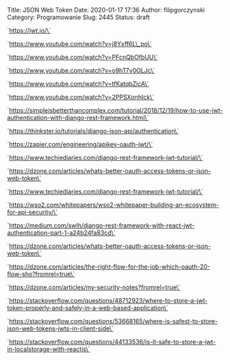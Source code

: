 Title: JSON Web Token
Date: 2020-01-17 17:36
Author: filipgorczynski
Category: Programowanie
Slug: 2445
Status: draft

\`https://jwt.io/\`

\`https://www.youtube.com/watch?v=j8Yxff6L\_po\`

\`https://www.youtube.com/watch?v=PFcnQbOfbUU\`

\`https://www.youtube.com/watch?v=o9hT7v0OLJc\`

\`https://www.youtube.com/watch?v=tfKatqbZicA\`

\`https://www.youtube.com/watch?v=2PPSXonhIck\`

\`https://simpleisbetterthancomplex.com/tutorial/2018/12/19/how-to-use-jwt-authentication-with-django-rest-framework.html\`

\`https://thinkster.io/tutorials/django-json-api/authentication\`

\`https://zapier.com/engineering/apikey-oauth-jwt/\`

\`https://www.techiediaries.com/django-rest-framework-jwt-tutorial/\`

\`https://dzone.com/articles/whats-better-oauth-access-tokens-or-json-web-token\`

\`https://www.techiediaries.com/django-rest-framework-jwt-tutorial/\`

\`https://wso2.com/whitepapers/wso2-whitepaper-building-an-ecosystem-for-api-security/\`

\`https://medium.com/swlh/django-rest-framework-with-react-jwt-authentication-part-1-a24b24fa83cd\`

\`https://dzone.com/articles/whats-better-oauth-access-tokens-or-json-web-token\`

\`https://dzone.com/articles/the-right-flow-for-the-job-which-oauth-20-flow-sho?fromrel=true\`

\`https://dzone.com/articles/my-security-notes?fromrel=true\`

\`https://stackoverflow.com/questions/48712923/where-to-store-a-jwt-token-properly-and-safely-in-a-web-based-application\`

\`https://stackoverflow.com/questions/53668165/where-is-safest-to-store-json-web-tokens-jwts-in-client-side\`

\`https://stackoverflow.com/questions/44133536/is-it-safe-to-store-a-jwt-in-localstorage-with-reactjs\`

 
